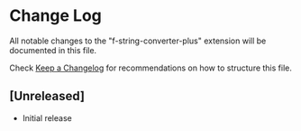 # Change Log

All notable changes to the "f-string-converter-plus" extension will be documented in this file.

Check [Keep a Changelog](http://keepachangelog.com/) for recommendations on how to structure this file.

## [Unreleased]

- Initial release